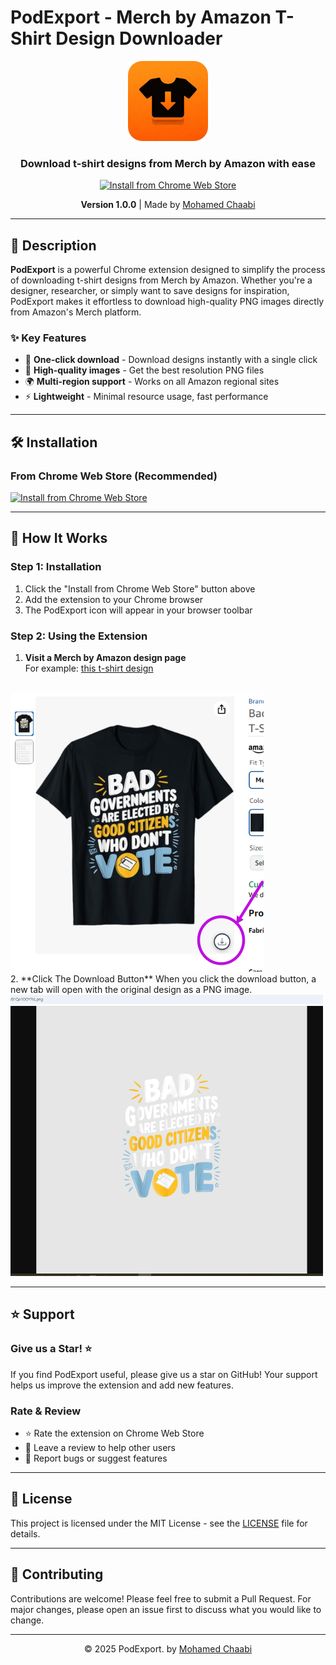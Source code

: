 # PodExport - Merch by Amazon T-Shirt Design Downloader

<div align="center">
  <img src="icons/icon128.png" alt="PodExport Logo" width="128" height="128">
  
  <h3>Download t-shirt designs from Merch by Amazon with ease</h3>
  
  <a href="https://chrome.google.com/webstore/detail/podexport-merch-by-amazon/your-extension-id" target="_blank">
    <img src="https://img.shields.io/badge/Install%20from-Chrome%20Web%20Store-blue?style=for-the-badge&logo=google-chrome" alt="Install from Chrome Web Store">
  </a>
  
  <p><strong>Version 1.0.0</strong> | Made by <a href="https://simolog.com" target="_blank">Mohamed Chaabi</a></p>
</div>

---

## 📖 Description

**PodExport** is a powerful Chrome extension designed to simplify the process of downloading t-shirt designs from Merch by Amazon. Whether you're a designer, researcher, or simply want to save designs for inspiration, PodExport makes it effortless to download high-quality PNG images directly from Amazon's Merch platform.

### ✨ Key Features
- 🚀 **One-click download** - Download designs instantly with a single click
- 🎨 **High-quality images** - Get the best resolution PNG files
- 🌍 **Multi-region support** - Works on all Amazon regional sites
- ⚡ **Lightweight** - Minimal resource usage, fast performance

---

## 🛠️ Installation

### From Chrome Web Store (Recommended)
[![Install from Chrome Web Store](https://img.shields.io/badge/Install%20from-Chrome%20Web%20Store-blue?style=for-the-badge&logo=google-chrome)](https://chrome.google.com/webstore/detail/podexport-merch-by-amazon/your-extension-id)


---

## 🚀 How It Works

### Step 1: Installation
1. Click the "Install from Chrome Web Store" button above
2. Add the extension to your Chrome browser
3. The PodExport icon will appear in your browser toolbar

### Step 2: Using the Extension
1. **Visit a Merch by Amazon design page**  
  For example: [this t-shirt design](https://www.amazon.com/governments-elected-citizens-vote-T-Shirt/dp/B0DF6HPPH1/ref=sr_1_1?dib=eyJ2IjoiMSJ9.w1q7aikUOJrRf_RTNIIaANcI6v8izs52UWsynX_DlP4gUkmBXZoFjhLdecitUiLUe65aWH16cgR2QqL9NnB_pzV4ZvbtFOL-89XYF1FdSspkxrJ6ttVu7zMEk-ydEBQujRNFT03APbmaBZGKGhC8zER9yicFoXMBWCld7M0-YhpAbdmfFy5j28KA-qr6xT9FuYOaomK5YR9_3wfyuoHNxCsyHSX3fL2bZUnPnx3LLOQdcWK3B1CXmQSw31cHTv9J8bo51XEJt3QJZu7l_jCMuSifxHBSeshcYO_0v7R_WIc.f9mVqpzBzDlMg7C8NmU6VoGOTSufI0E0xqC9TXcKl4Y&dib_tag=se&m=ATVPDKIKX0DER&oq=Solid+colors%3A+100%25%2BCotton%3B+Heather+Grey%3A+90%25%2BCotton%2C+10%25%2BPolyester%3B+All+Other+Heathers%3A+50%25%2BCotton%2C+50%25%2BPolyester+Lightweight%2C+Classic+fit%2C+Double-needle+sleeve+and+bottom+hem+Machine+wash+cold+with+like+colors%2C+dry+low+heat+-long+-premium+-sweatshirt+-v-neck+-tank+10+x+8+x+1+inches%3B+4.8+Ounces&qid=1759138764&refinements=p_6%3AATVPDKIKX0DER&s=apparel&sr=1-1)  
<br>
<img src="icons/step1.png" alt="Step 1: Visit a Merch by Amazon design page">
<br>
2. **Click The Download Button**  
When you click the download button, a new tab will open with the original design as a PNG image.  
<br>
<img src="icons/step2.png" alt="Step 2: Click the download button to open the design as PNG" width="500" height="450">


---

## ⭐ Support

### Give us a Star! ⭐
If you find PodExport useful, please give us a star on GitHub! Your support helps us improve the extension and add new features.

### Rate & Review
- ⭐ Rate the extension on Chrome Web Store
- 📝 Leave a review to help other users
- 🐛 Report bugs or suggest features
---

## 📄 License

This project is licensed under the MIT License - see the [LICENSE](LICENSE) file for details.

---

## 🤝 Contributing

Contributions are welcome! Please feel free to submit a Pull Request. For major changes, please open an issue first to discuss what you would like to change.

---

<div align="center">
  <p>© 2025 PodExport. by <a href="https://simolog.com" target="_blank">Mohamed Chaabi</a></p>
</div>
